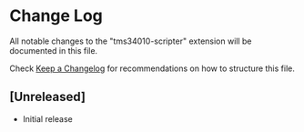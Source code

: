 # Change Log

All notable changes to the "tms34010-scripter" extension will be documented in this file.

Check [Keep a Changelog](http://keepachangelog.com/) for recommendations on how to structure this file.

## [Unreleased]

- Initial release